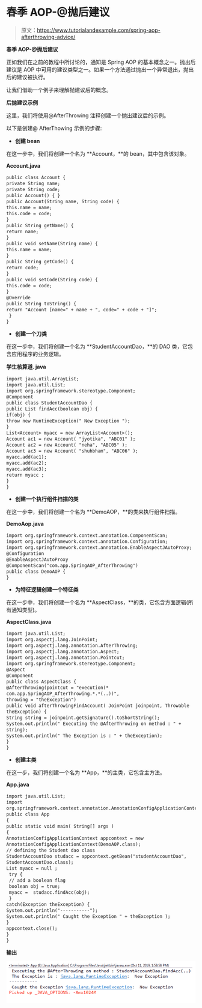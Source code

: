# 春季 AOP-@抛后建议

> 原文：<https://www.tutorialandexample.com/spring-aop-afterthrowing-advice/>

**春季 AOP-@抛后建议**

正如我们在之前的教程中所讨论的，通知是 Spring AOP 的基本概念之一。抛出后建议是 AOP 中可用的建议类型之一。如果一个方法通过抛出一个异常退出，抛出后的建议被执行。

让我们借助一个例子来理解抛建议后的概念。

**后抛建议示例**

这里，我们将使用@AfterThrowing 注释创建一个抛出建议后的示例。

以下是创建@ AfterThowing 示例的步骤:

*   **创建 bean**

在这一步中，我们将创建一个名为 **Account，**的 bean，其中包含该对象。

**Account.java**

```
public class Account {
private String name;
private String code;
public Account() { }
public Account(String name, String code) {
this.name = name;
this.code = code;
}
public String getName() {
return name;
}
public void setName(String name) {
this.name = name;
}
public String getCode() {
return code; 
}
public void setCode(String code) {
this.code = code;
}
@Override
public String toString() {
return "Account [name=" + name + ", code=" + code + "]";
 }
} 
```

*   **创建一个刀类**

在这一步中，我们将创建一个名为 **StudentAccountDao，**的 DAO 类，它包含应用程序的业务逻辑。

**学生核算道. java**

```
import java.util.ArrayList;
import java.util.List;
import org.springframework.stereotype.Component;
@Component
public class StudentAccountDao {
public List findAcc(boolean obj) {
if(obj) {
throw new RuntimeException(" New Exception ");
}
List<Account> myacc = new ArrayList<Account>();
Account ac1 = new Account( "jyotika", "ABC01" );
Account ac2 = new Account( "neha", "ABC05" );
Account ac3 = new Account( "shuhbham", "ABC06" );
myacc.add(ac1);
myacc.add(ac2);   
myacc.add(ac3);
return myacc ;
}
} 
```

*   **创建一个执行组件扫描的类**

在这一步中，我们将创建一个名为 **DemoAOP，**的类来执行组件扫描。

**DemoAop.java**

```
import org.springframework.context.annotation.ComponentScan;
import org.springframework.context.annotation.Configuration;
import org.springframework.context.annotation.EnableAspectJAutoProxy;
@Configuration
@EnableAspectJAutoProxy
@ComponentScan("com.app.SpringAOP_AfterThrowing")
public class DemoAOP {
} 
```

*   **为特征逻辑创建一个特征类**

在这一步中，我们将创建一个名为 **AspectClass，**的类，它包含方面逻辑(所有通知类型)。

**AspectClass.java**

```
import java.util.List;
import org.aspectj.lang.JoinPoint;
import org.aspectj.lang.annotation.AfterThrowing;
import org.aspectj.lang.annotation.Aspect;
import org.aspectj.lang.annotation.Pointcut;
import org.springframework.stereotype.Component;
@Aspect
@Component
public class AspectClass {
@AfterThrowing(pointcut = "execution(* com.app.SpringAOP_AfterThrowing.*.*(..))", 
throwing = "theException")
public void afterThrowingFindAccount( JoinPoint joinpoint, Throwable theException) {
String string = joinpoint.getSignature().toShortString();
System.out.println(" Executing the @AfterThrowing on method : " + string);
System.out.println(" The Exception is : " + theException);
}
} 
```

*   **创建主类**

在这一步，我们将创建一个名为 **App，**的主类，它包含主方法。

**App.java**

```
import java.util.List;
import org.springframework.context.annotation.AnnotationConfigApplicationContext;
public class App 
{
public static void main( String[] args )
{
AnnotationConfigApplicationContext appcontext = new AnnotationConfigApplicationContext(DemoAOP.class);
// defining the Student dao class
StudentAccountDao studacc = appcontext.getBean("studentAccountDao", StudentAccountDao.class);
List myacc = null ;
 try {
 // add a boolean flag
 boolean obj = true;
 myacc =  studacc.findAcc(obj);
 }
catch(Exception theException) {
System.out.println("-----------");
System.out.println(" Caught the Exception " + theException );
}
appcontext.close();
}
} 
```

**输出**

![Example of @AfterThrowing Advice](img/83a069f3954a8897430b5bedfcf645da.png)